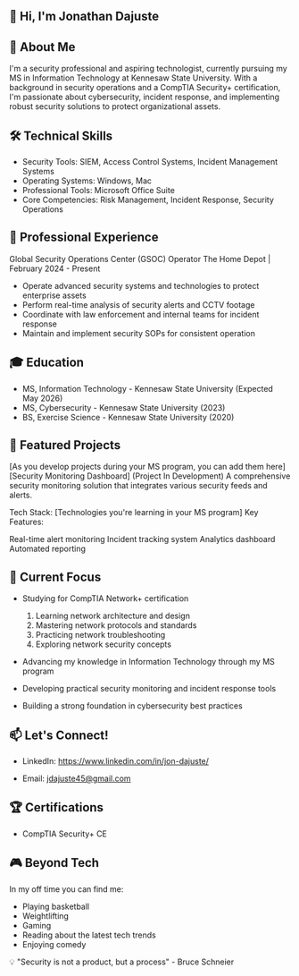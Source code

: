 ## 👋 Hi, I'm Jonathan Dajuste

## 🚀 About Me
I'm a security professional and aspiring technologist, currently pursuing my MS in Information Technology at Kennesaw State University. With a background in security operations and a CompTIA Security+ certification, I'm passionate about cybersecurity, incident response, and implementing robust security solutions to protect organizational assets.

## 🛠️ Technical Skills

* Security Tools: SIEM, Access Control Systems, Incident Management Systems
* Operating Systems: Windows, Mac
* Professional Tools: Microsoft Office Suite
* Core Competencies: Risk Management, Incident Response, Security Operations

## 💼 Professional Experience
Global Security Operations Center (GSOC) Operator
The Home Depot | February 2024 - Present

* Operate advanced security systems and technologies to protect enterprise assets
* Perform real-time analysis of security alerts and CCTV footage
* Coordinate with law enforcement and internal teams for incident response
* Maintain and implement security SOPs for consistent operation

## 🎓 Education

* MS, Information Technology - Kennesaw State University (Expected May 2026)
* MS, Cybersecurity - Kennesaw State University (2023)
* BS, Exercise Science - Kennesaw State University (2020)

## 🔭 Featured Projects
[As you develop projects during your MS program, you can add them here]
[Security Monitoring Dashboard]
(Project In Development)
A comprehensive security monitoring solution that integrates various security feeds and alerts.

Tech Stack: [Technologies you're learning in your MS program]
Key Features:

Real-time alert monitoring
Incident tracking system
Analytics dashboard
Automated reporting


## 🎯 Current Focus

* Studying for CompTIA Network+ certification
     1. Learning network architecture and design
     2. Mastering network protocols and standards
     3. Practicing network troubleshooting
     4. Exploring network security concepts
        
* Advancing my knowledge in Information Technology through my MS program
* Developing practical security monitoring and incident response tools
* Building a strong foundation in cybersecurity best practices

## 📫 Let's Connect!

* LinkedIn: https://www.linkedin.com/in/jon-dajuste/

* Email: jdajuste45@gmail.com

## 🏆 Certifications

* CompTIA Security+ CE

## 🎮 Beyond Tech
In my off time you can find me:

* Playing basketball
* Weightlifting
* Gaming
* Reading about the latest tech trends
* Enjoying comedy


💡 "Security is not a product, but a process" - Bruce Schneier

